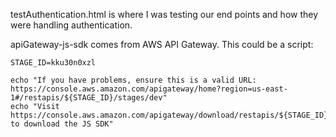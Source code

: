 testAuthentication.html is where I was testing our end points and how they were handling authentication.

apiGateway-js-sdk comes from AWS API Gateway.  This could be a script:

```
STAGE_ID=kku30n0xzl

echo "If you have problems, ensure this is a valid URL: https://console.aws.amazon.com/apigateway/home?region=us-east-1#/restapis/${STAGE_ID}/stages/dev"
echo "Visit https://console.aws.amazon.com/apigateway/download/restapis/${STAGE_ID}/stages/dev/sdks/javascript to download the JS SDK"
```

